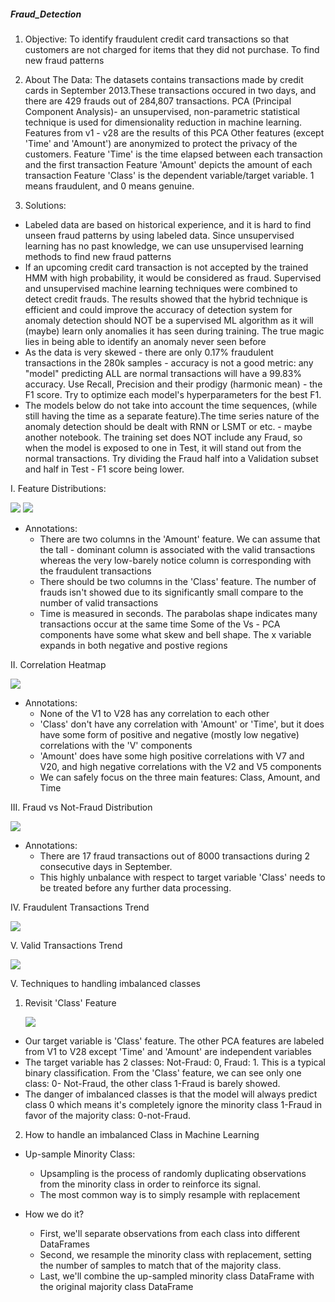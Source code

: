 ##### Fraud_Detection
1. Objective:
To identify fraudulent credit card transactions so that customers are not charged for items that they did not purchase.
To find new fraud patterns

2. About The Data:
The datasets contains transactions made by credit cards in September 2013.These transactions occured in two days, and there are 429 frauds out of 284,807 transactions.
PCA (Principal Component Analysis)- an unsupervised, non-parametric statistical technique is used for dimensionality reduction in machine learning. Features from v1 - v28 are the results of this PCA
Other features (except 'Time' and 'Amount') are anonymized to protect the privacy of the customers.
Feature 'Time' is the time elapsed between each transaction and the first transaction
Feature 'Amount' depicts the amount of each transaction
Feature 'Class' is the dependent variable/target variable. 1 means fraudulent, and 0 means genuine.

3. Solutions:
 * Labeled data are based on historical experience, and it is hard to find unseen fraud patterns by using labeled data. Since unsupervised learning has no past knowledge, we can use unsupervised learning methods to find new fraud patterns
 * If an upcoming credit card transaction is not accepted by the trained HMM with high probability, it would be considered as fraud. Supervised and unsupervised machine learning techniques were combined to detect credit frauds. The results showed that the hybrid technique is efficient and could improve the accuracy of detection
system for anomaly detection should NOT be a supervised ML algorithm as it will (maybe) learn only anomalies it has seen during training. The true magic lies in being able to identify an anomaly never seen before
 * As the data is very skewed - there are only 0.17% fraudulent transactions in the 280k samples - accuracy is not a good metric: any "model" predicting ALL are normal transactions will have a 99.83% accuracy.
Use Recall, Precision and their prodigy (harmonic mean) - the F1 score. Try to optimize each model's hyperparameters for the best F1.
 * The models below do not take into account the time sequences, (while still having the time as a separate feature).The time series nature of the anomaly detection should be dealt with RNN or LSMT or etc. - maybe another notebook.
The training set does NOT include any Fraud, so when the model is exposed to one in Test, it will stand out from the normal transactions. Try dividing the Fraud half into a Validation subset and half in Test - F1 score being lower.

I. Feature Distributions:

![](images/histogram1.png)
![](images/histogram2.png)

* Annotations:
    * There are two columns in the 'Amount' feature. We can assume that the tall - dominant column is associated with the valid transactions whereas the very low-barely notice column is corresponding with the fraudulent transactions
    * There should be two columns in the 'Class' feature. The number of frauds isn't showed due to its significantly small compare to the number of valid transactions
    * Time is measured in seconds. The parabolas shape indicates many transactions occur at the same time
Some of the Vs - PCA components have some what skew and bell shape. The x variable expands in both negative and postive regions

II. Correlation Heatmap

![](images/heatmap.png)

* Annotations:
    * None of the V1 to V28 has any correlation to each other
    * 'Class' don't have any correlation with 'Amount' or 'Time', but it does have some form of positive and negative (mostly low negative) correlations with the 'V' components
    * 'Amount' does have some high positive correlations with V7 and V20, and high negative correlations with the V2 and V5 components
    * We can safely focus on the three main features: Class, Amount, and Time

III. Fraud vs Not-Fraud Distribution

![](images/classDistribution.png)

* Annotations:
    * There are 17 fraud transactions out of 8000 transactions during 2 consecutive days in September.
    * This highly unbalance with respect to target variable 'Class' needs to be treated before any further data processing.
    
IV. Fraudulent Transactions Trend

![](images/fraudulentTrend.png)

V. Valid Transactions Trend

![](images/validTrend.png)

V. Techniques to handling imbalanced classes 

1. Revisit 'Class' Feature

    
    ![](images/classDistribution.png)


* Our target variable is 'Class' feature. The other PCA features are labeled from V1 to V28 except 'Time' and 'Amount' are independent variables
* The target variable has 2 classes: Not-Fraud: 0, Fraud: 1. This is a typical binary classification.
From the 'Class' feature, we can see only one class: 0- Not-Fraud, the other class 1-Fraud is barely showed. 
* The danger of imbalanced classes is that the model will always predict class 0 which means it's completely ignore the minority class 1-Fraud in favor of the majority class: 0-not-Fraud.

2. How to handle an imbalanced Class in Machine Learning
   
* Up-sample Minority Class:
    
    * Upsampling is the process of randomly duplicating observations from the minority class in order to reinforce its signal.
    * The most common way is to simply resample with replacement
    
* How we do it?
    
    * First, we'll separate observations from each class into different DataFrames
    * Second, we resample the minority class with replacement, setting the number of samples to match that of the majority class.
    * Last, we'll combine the up-sampled minority class DataFrame with the original majority class DataFrame

